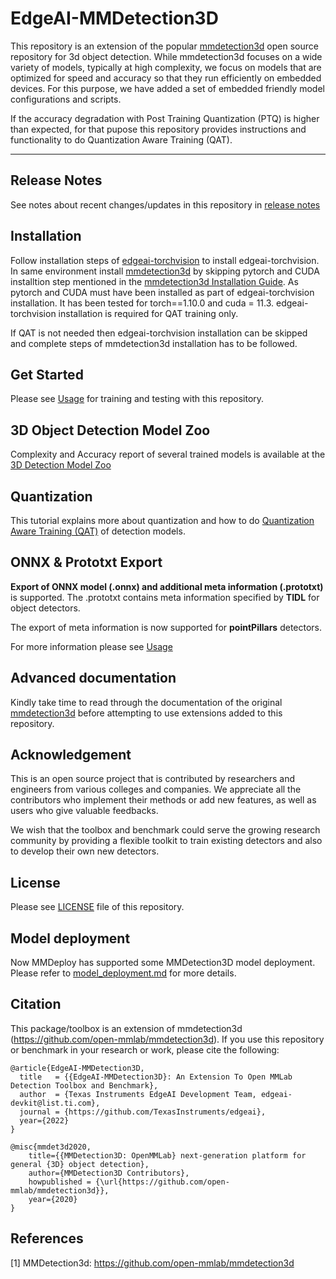 # EdgeAI-MMDetection3D



This repository is an extension of the popular [mmdetection3d](https://github.com/open-mmlab/mmdetection3d) open source repository for 3d object detection. While mmdetection3d focuses on a wide variety of models, typically at high complexity, we focus on models that are optimized for speed and accuracy so that they run efficiently on embedded devices. For this purpose, we have added a set of embedded friendly model configurations and scripts.

If the accuracy degradation with Post Training Quantization (PTQ) is higher than expected, for that pupose this repository provides instructions and functionality to do Quantization Aware Training (QAT).

<hr>


## Release Notes
See notes about recent changes/updates in this repository in [release notes](./docs/det3d_release_notes.md)


## Installation
Follow installation steps of [edgeai-torchvision](https://github.com/TexasInstruments/edgeai-torchvision) to install edgeai-torchvision. In same environment install [mmdetection3d](README_mmdet3d.md) by skipping pytorch and CUDA installtion step mentioned in the [mmdetection3d Installation Guide](./docs/en/getting_started.md#installation). As pytorch and CUDA must have been installed as part of edgeai-torchvision installation. It has been tested for torch==1.10.0 and cuda = 11.3. edgeai-torchvision installation is required for QAT training only.

If QAT is not needed then edgeai-torchvision installation can be skipped and complete steps of mmdetection3d installation has to be followed. 

## Get Started
Please see [Usage](./docs/det3d_usage.md) for training and testing with this repository.


## 3D Object Detection Model Zoo
Complexity and Accuracy report of several trained models is available at the [3D Detection Model Zoo](./docs/det3d_modelzoo.md) 


## Quantization
This tutorial explains more about quantization and how to do [Quantization Aware Training (QAT)](./docs/det3d_quantization.md) of detection models.


## ONNX & Prototxt Export
**Export of ONNX model (.onnx) and additional meta information (.prototxt)** is supported. The .prototxt contains meta information specified by **TIDL** for object detectors. 

The export of meta information is now supported for **pointPillars** detectors.

For more information please see [Usage](./docs/det3d_usage.md)


## Advanced documentation
Kindly take time to read through the documentation of the original [mmdetection3d](README_mmdet3d.md) before attempting to use extensions added to this repository.


 
## Acknowledgement

This is an open source project that is contributed by researchers and engineers from various colleges and companies. We appreciate all the contributors who implement their methods or add new features, as well as users who give valuable feedbacks.

We wish that the toolbox and benchmark could serve the growing research community by providing a flexible toolkit to train existing detectors and also to develop their own new detectors.


## License

Please see [LICENSE](./LICENSE) file of this repository.


## Model deployment

Now MMDeploy has supported some MMDetection3D model deployment. Please refer to [model_deployment.md](docs/en/tutorials/model_deployment.md) for more details.

## Citation

This package/toolbox is an extension of mmdetection3d (https://github.com/open-mmlab/mmdetection3d). If you use this repository or benchmark in your research or work, please cite the following:

```
@article{EdgeAI-MMDetection3D,
  title   = {{EdgeAI-MMDetection3D}: An Extension To Open MMLab Detection Toolbox and Benchmark},
  author  = {Texas Instruments EdgeAI Development Team, edgeai-devkit@list.ti.com},
  journal = {https://github.com/TexasInstruments/edgeai},
  year={2022}
}
```

```
@misc{mmdet3d2020,
    title={{MMDetection3D: OpenMMLab} next-generation platform for general {3D} object detection},
    author={MMDetection3D Contributors},
    howpublished = {\url{https://github.com/open-mmlab/mmdetection3d}},
    year={2020}
}
```

## References
[1] MMDetection3d: https://github.com/open-mmlab/mmdetection3d